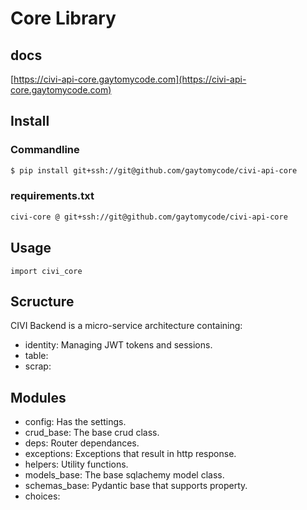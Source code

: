 # Core Library
## docs
[https://civi-api-core.gaytomycode.com](https://civi-api-core.gaytomycode.com)

## Install
### Commandline
```bash
$ pip install git+ssh://git@github.com/gaytomycode/civi-api-core
```
### requirements.txt
```txt
civi-core @ git+ssh://git@github.com/gaytomycode/civi-api-core
```

## Usage

```python3
import civi_core
```

## Scructure
CIVI Backend is a micro-service architecture containing:
* identity: Managing JWT tokens and sessions.
* table:
* scrap:

## Modules
* config: Has the settings.
* crud_base: The base crud class.
* deps: Router dependances.
* exceptions: Exceptions that result in http response.
* helpers: Utility functions.
* models_base: The base sqlachemy model class.
* schemas_base: Pydantic base that supports property.
* choices:
